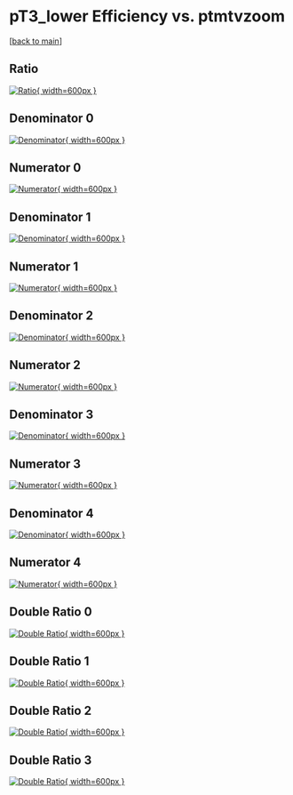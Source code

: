# pT3_lower Efficiency vs. ptmtvzoom

[[back to main](./)]



## Ratio

[![Ratio](../mtv/var/pT3_lower_vtr_211_0_eff_ptmtvzoom.png){ width=600px }](../mtv/var/pT3_lower_vtr_211_0_eff_ptmtvzoom.pdf)

## Denominator 0

[![Denominator](../mtv/den/pT3_lower_vtr_211_0_eff_ptmtvzoom_den0.png){ width=600px }](../mtv/den/pT3_lower_vtr_211_0_eff_ptmtvzoom_den0.pdf)

## Numerator 0

[![Numerator](../mtv/num/pT3_lower_vtr_211_0_eff_ptmtvzoom_num0.png){ width=600px }](../mtv/num/pT3_lower_vtr_211_0_eff_ptmtvzoom_num0.pdf)

## Denominator 1

[![Denominator](../mtv/den/pT3_lower_vtr_211_0_eff_ptmtvzoom_den1.png){ width=600px }](../mtv/den/pT3_lower_vtr_211_0_eff_ptmtvzoom_den1.pdf)

## Numerator 1

[![Numerator](../mtv/num/pT3_lower_vtr_211_0_eff_ptmtvzoom_num1.png){ width=600px }](../mtv/num/pT3_lower_vtr_211_0_eff_ptmtvzoom_num1.pdf)

## Denominator 2

[![Denominator](../mtv/den/pT3_lower_vtr_211_0_eff_ptmtvzoom_den2.png){ width=600px }](../mtv/den/pT3_lower_vtr_211_0_eff_ptmtvzoom_den2.pdf)

## Numerator 2

[![Numerator](../mtv/num/pT3_lower_vtr_211_0_eff_ptmtvzoom_num2.png){ width=600px }](../mtv/num/pT3_lower_vtr_211_0_eff_ptmtvzoom_num2.pdf)

## Denominator 3

[![Denominator](../mtv/den/pT3_lower_vtr_211_0_eff_ptmtvzoom_den3.png){ width=600px }](../mtv/den/pT3_lower_vtr_211_0_eff_ptmtvzoom_den3.pdf)

## Numerator 3

[![Numerator](../mtv/num/pT3_lower_vtr_211_0_eff_ptmtvzoom_num3.png){ width=600px }](../mtv/num/pT3_lower_vtr_211_0_eff_ptmtvzoom_num3.pdf)

## Denominator 4

[![Denominator](../mtv/den/pT3_lower_vtr_211_0_eff_ptmtvzoom_den4.png){ width=600px }](../mtv/den/pT3_lower_vtr_211_0_eff_ptmtvzoom_den4.pdf)

## Numerator 4

[![Numerator](../mtv/num/pT3_lower_vtr_211_0_eff_ptmtvzoom_num4.png){ width=600px }](../mtv/num/pT3_lower_vtr_211_0_eff_ptmtvzoom_num4.pdf)

## Double Ratio 0

[![Double Ratio](../mtv/ratio/pT3_lower_vtr_211_0_eff_ptmtvzoom_ratio0.png){ width=600px }](../mtv/ratio/pT3_lower_vtr_211_0_eff_ptmtvzoom_ratio0.pdf)

## Double Ratio 1

[![Double Ratio](../mtv/ratio/pT3_lower_vtr_211_0_eff_ptmtvzoom_ratio1.png){ width=600px }](../mtv/ratio/pT3_lower_vtr_211_0_eff_ptmtvzoom_ratio1.pdf)

## Double Ratio 2

[![Double Ratio](../mtv/ratio/pT3_lower_vtr_211_0_eff_ptmtvzoom_ratio2.png){ width=600px }](../mtv/ratio/pT3_lower_vtr_211_0_eff_ptmtvzoom_ratio2.pdf)

## Double Ratio 3

[![Double Ratio](../mtv/ratio/pT3_lower_vtr_211_0_eff_ptmtvzoom_ratio3.png){ width=600px }](../mtv/ratio/pT3_lower_vtr_211_0_eff_ptmtvzoom_ratio3.pdf)

